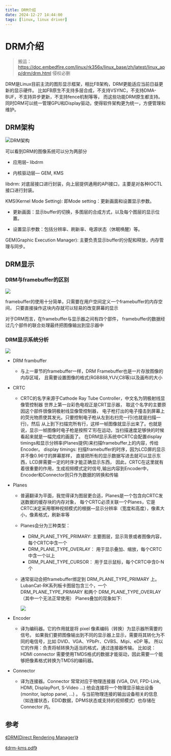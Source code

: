 ```yaml
---
title: DRM介绍
date: 2024-12-27 14:44:00
tags: [linux, linux driver]
---
```


# DRM介绍

> 搬运：https://doc.embedfire.com/linux/rk356x/linux_base/zh/latest/linux_app/drm/drm.html
> 侵权必删

DRM是Linux目前主流的图形显示框架，相比FB架构，DRM更能适应当前日益更新的显示硬件。 比如FB原生不支持多层合成，不支持VSYNC，不支持DMA-BUF，不支持异步更新，不支持fence机制等等， 而这些功能DRM原生都支持。同时DRM可以统一管理GPU和Display驱动，使得软件架构更为统一，方便管理和维护。

## DRM架构

![DRM架构](./images/1-drm-architecture.bmp)

可以看到DRM的图像系统可以分为两部分

- 应用层– libdrm

- 内核驱动层— GEM, KMS

libdrm: 对底层接口进行封装，向上层提供通用的API接口，主要是对各种IOCTL接口进行封装。

KMS(Kernel Mode Setting): 即Mode setting：更新画面和设置显示参数。

- 更新画面：显示buffer的切换，多图层的合成方式，以及每个图层的显示位置。

- 设置显示参数：包括分辨率、刷新率、电源状态（休眠唤醒）等。

GEM(Graphic Execution Manager): 主要负责显示buffer的分配和释放，内存管理与同步。

## DRM显示

### DRM与framebuffer的区别

![](./images/2-diff-drm-framebuffer.bmp)


framebuffer的使用十分简单，只需要在用户空间定义一个framebuffer的内存空间， 只要直接操作这块内存就可以轻易的改变屏幕的显示

对于DRM而言，在framebuffer与显示器之间有四个部件， framebuffer的数据经过几个部件的联合处理最终把图像输出到显示器中

### DRM显示系统分析

![](./images/3-drm-show-sys.bmp)

- DRM frambuffer
  - 与上一章节的framebuffer一样，DRM Framebuffer也是一片存放图像的内存区域， 且需要设置图像的格式(RGB888,YUV,C8等)以及画布的大小
- CRTC
  - CRTC的名字来源于Cathode Ray Tube Controller，中文名为阴极射线显像管控制器
    世界上第一台彩色电视正是CRT显示器， 取这个名字的主要原因这个部件很像阴极射线显像管控制器， 电子枪打出的电子撞击到屏幕上的荧光物质使其发光。只要控制电子枪从左到右扫完一行(也就是扫描一行)，然后 从上到下扫描完所有行，这样一帧图像就显示出来了。也就是说，显示一帧图像时电子枪是按照‘Z’形在运动，当扫描速度足够快的时候看起来就是一幅完成的画面了。
    在DRM显示系统中CRTC会配置display timings和显示分辨率(Planes提供)来扫描framebuffer上的内容，传给Encoder。
    display timings: 扫描framebuffer的时序，因为LCD屏的显示并不像0.96寸的屏幕那样， 直接把所有的显示数据写进去就可以显示东西，LCD屏需要一定的时序才能正确显示东西， 因此，CRTC在这里就有着很重要的作用，生成视频模式定时信号,输出内容到Encoder中，Encoder和Connector则只作为数据的转换和传输
- Planes
  - 普遍翻译为平面，我觉得译为图层更合适，Planes是一个包含向CRTC发送数据的缓存块的内存对象， 每个CRTC必须关联一个Planes，它是CRTC决定采用哪种视频模式的根据—显示分辨率（宽度和高度），像素大小，像素格式，刷新率等
  - Planes会分为三种类型：
    - DRM_PLANE_TYPE_PRIMARY: 主要图层，显示背景或者图像内容，每个CRTC中含一个
    - DRM_PLANE_TYPE_OVERLAY： 用于显示叠加、缩放，每个CRTC中含一个以上
    - DRM_PLANE_TYPE_CURSOR： 用于显示鼠标，每个CRTC中含0-N个
  - 通常驱动会把framebuffer绑定到 DRM_PLANE_TYPE_PRIMARY 上。
    LubanCat-RK系列板卡图层包含三个，一个 DRM_PLANE_TYPE_PRIMARY 和两个 DRM_PLANE_TYPE_OVERLAY （其中一个无法正常使用）
    Planes叠加的现象如下:
    
    ![](./images/4-planes.bmp)

- Encoder
  - 译为编码器。它的作用就是将 pixel 像素编码（转换）为显示器所需要的信号。
    如果我们要把图像输出到不同的显示器上显示，需要将其转化为不同的电信号，比如 DVID、VGA、YPbPr、CVBS、Mipi、eDP 等。
    所以它的作用：负责将帧转换为适当的格式，通过连接器传输。
    比如说：HDMI connector 需要使用TMDS格式的数据才能驱动，因此需要一个能够把像素格式转换为TMDS的编码器。
- Connector
  - 译为连接器。Connector 常常对应于物理连接器 (VGA, DVI, FPD-Link, HDMI, DisplayPort, S-Video …) 他会连接将一个物理显示输出设备 (monitor, laptop panel, …) 。 与当前物理连接的输出设备相关的信息（如连接状态，EDID数据，DPMS状态或支持的视频模式）也存储在 Connector 内。


## 参考

[《DRM(Direct Rendering Manager)》](https://blog.csdn.net/hexiaolong2009/category_9281458.html)

[《drm-kms.pdf》](https://events.static.linuxfound.org/sites/events/files/slides/brezillon-drm-kms.pdf)
